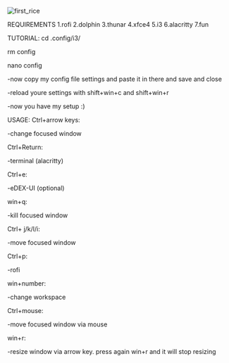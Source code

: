 ![first_rice](https://github.com/h435er/Dotfiles-for-i3-wm/assets/126166023/0c670b0f-19d2-40c6-9aa2-1abe7f56b56d)

REQUIREMENTS
1.rofi
2.dolphin
3.thunar
4.xfce4
5.i3
6.alacritty
7.fun

TUTORIAL:
cd .config/i3/

rm config

nano config

-now copy my config file settings and paste it in there and save and close

-reload youre settings with shift+win+c and shift+win+r

-now you have my setup :)

USAGE:
Ctrl+arrow keys:

-change focused window

Ctrl+Return:

-terminal (alacritty)

Ctrl+e:

-eDEX-UI (optional)

win+q:

-kill focused window

Ctrl+ j/k/l/i:

-move focused window

Ctrl+p:

-rofi

win+number:

-change workspace

Ctrl+mouse:

-move focused window via mouse

win+r:

-resize window via arrow key. press again win+r and it will stop resizing



